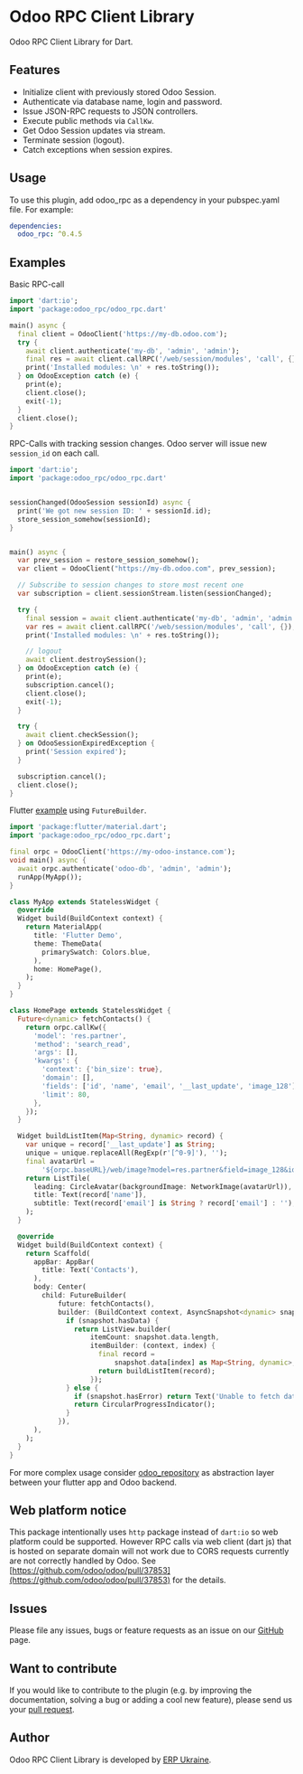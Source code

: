 # Odoo RPC Client Library

Odoo RPC Client Library for Dart.

## Features

- Initialize client with previously stored Odoo Session.
- Authenticate via database name, login and password.
- Issue JSON-RPC requests to JSON controllers.
- Execute public methods via `CallKw`.
- Get Odoo Session updates via stream.
- Terminate session (logout).
- Catch exceptions when session expires.

## Usage

To use this plugin, add odoo_rpc as a dependency in your pubspec.yaml file. For example:

```yaml
dependencies:
  odoo_rpc: ^0.4.5
```

## Examples

Basic RPC-call

```dart
import 'dart:io';
import 'package:odoo_rpc/odoo_rpc.dart'

main() async {
  final client = OdooClient('https://my-db.odoo.com');
  try {
    await client.authenticate('my-db', 'admin', 'admin');
    final res = await client.callRPC('/web/session/modules', 'call', {});
    print('Installed modules: \n' + res.toString());
  } on OdooException catch (e) {
    print(e);
    client.close();
    exit(-1);
  }
  client.close();
}
```

RPC-Calls with tracking session changes. Odoo server will issue new `session_id` on each call.

```dart
import 'dart:io';
import 'package:odoo_rpc/odoo_rpc.dart'


sessionChanged(OdooSession sessionId) async {
  print('We got new session ID: ' + sessionId.id);
  store_session_somehow(sessionId);
}


main() async {
  var prev_session = restore_session_somehow();
  var client = OdooClient("https://my-db.odoo.com", prev_session);

  // Subscribe to session changes to store most recent one
  var subscription = client.sessionStream.listen(sessionChanged);

  try {
    final session = await client.authenticate('my-db', 'admin', 'admin');
    var res = await client.callRPC('/web/session/modules', 'call', {});
    print('Installed modules: \n' + res.toString());

    // logout
    await client.destroySession();
  } on OdooException catch (e) {
    print(e);
    subscription.cancel();
    client.close();
    exit(-1);
  }

  try {
    await client.checkSession();
  } on OdooSessionExpiredException {
    print('Session expired');
  }

  subscription.cancel();
  client.close();
}
```

Flutter [example](https://github.com/ERP-Ukraine/odoo-rpc-flutter-demo) using `FutureBuilder`.

```dart
import 'package:flutter/material.dart';
import 'package:odoo_rpc/odoo_rpc.dart';

final orpc = OdooClient('https://my-odoo-instance.com');
void main() async {
  await orpc.authenticate('odoo-db', 'admin', 'admin');
  runApp(MyApp());
}

class MyApp extends StatelessWidget {
  @override
  Widget build(BuildContext context) {
    return MaterialApp(
      title: 'Flutter Demo',
      theme: ThemeData(
        primarySwatch: Colors.blue,
      ),
      home: HomePage(),
    );
  }
}

class HomePage extends StatelessWidget {
  Future<dynamic> fetchContacts() {
    return orpc.callKw({
      'model': 'res.partner',
      'method': 'search_read',
      'args': [],
      'kwargs': {
        'context': {'bin_size': true},
        'domain': [],
        'fields': ['id', 'name', 'email', '__last_update', 'image_128'],
        'limit': 80,
      },
    });
  }

  Widget buildListItem(Map<String, dynamic> record) {
    var unique = record['__last_update'] as String;
    unique = unique.replaceAll(RegExp(r'[^0-9]'), '');
    final avatarUrl =
        '${orpc.baseURL}/web/image?model=res.partner&field=image_128&id=${record["id"]}&unique=$unique';
    return ListTile(
      leading: CircleAvatar(backgroundImage: NetworkImage(avatarUrl)),
      title: Text(record['name']),
      subtitle: Text(record['email'] is String ? record['email'] : ''),
    );
  }

  @override
  Widget build(BuildContext context) {
    return Scaffold(
      appBar: AppBar(
        title: Text('Contacts'),
      ),
      body: Center(
        child: FutureBuilder(
            future: fetchContacts(),
            builder: (BuildContext context, AsyncSnapshot<dynamic> snapshot) {
              if (snapshot.hasData) {
                return ListView.builder(
                    itemCount: snapshot.data.length,
                    itemBuilder: (context, index) {
                      final record =
                          snapshot.data[index] as Map<String, dynamic>;
                      return buildListItem(record);
                    });
              } else {
                if (snapshot.hasError) return Text('Unable to fetch data');
                return CircularProgressIndicator();
              }
            }),
      ),
    );
  }
}
```

For more complex usage consider [odoo_repository](https://pub.dev/packages/odoo_repository) as abstraction layer between your flutter app and Odoo backend.

## Web platform notice

This package intentionally uses `http` package instead of `dart:io` so web platform could be supported.
However RPC calls via web client (dart js) that is hosted on separate domain will not work
due to CORS requests currently are not correctly handled by Odoo.
See [https://github.com/odoo/odoo/pull/37853](https://github.com/odoo/odoo/pull/37853) for the details.

## Issues

Please file any issues, bugs or feature requests as an issue on our [GitHub](https://github.com/ERP-Ukraine/odoo-rpc-dart/issues) page.

## Want to contribute

If you would like to contribute to the plugin (e.g. by improving the documentation, solving a bug or adding a cool new feature), please send us your [pull request](https://github.com/ERP-Ukraine/odoo-rpc-dart/pulls).

## Author

Odoo RPC Client Library is developed by [ERP Ukraine](https://erp.co.ua).
